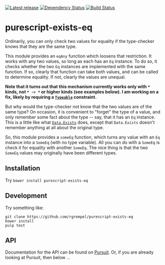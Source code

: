 [![Latest release](http://img.shields.io/bower/v/purescript-exists-eq.svg)](https://github.com/rgrempel/purescript-exists-eq/releases)
[![Dependency Status](https://www.versioneye.com/user/projects/57adfd69136364003ecc2e23/badge.svg?style=flat-square)](https://www.versioneye.com/user/projects/57adfd69136364003ecc2e23)
[![Build Status](https://travis-ci.org/rgrempel/purescript-exists-eq.svg?branch=master)](https://travis-ci.org/rgrempel/purescript-exists-eq)

# purescript-exists-eq

Ordinarily, you can only check two values for equality if the type-checker
knows that they are the same type.

This module provides an `eqAny` function which loosens that restriction. It
works with any two values, so long as each has an `Eq`
instance. To do so, it checks whether the two `Eq` instances are implemented
with the same function. If so, clearly that function can take both values,
and can be called to determine equality. If not, clearly the values are unequal.

**Note that it turns out that this mechanism currently works only with `*`
kinds, not `* -> *` or higher kinds (see examples below). I am working on a
fix, likely by requiring a
[`Typeable`](https://github.com/joneshf/purescript-typeable) constraint.**

But why would the type-checker not know that the two values are of the same
type? On occasion, it is convenient to "forget" the type of a value, and only
remember some fact about the type -- say, that it has an `Eq` instance.
This is a little like what
[`Data.Exists`](https://pursuit.purescript.org/packages/purescript-exists)
does, except that `Data.Exists` doesn't remember anything at all about the
original type.

So, this module provides a `someEq` function, which turns any value with an
`Eq` instance into a `SomeEq` (with no type variable). All you can do with a
`SomeEq` is check it for equality with another `SomeEq`. The nice thing is
that the two `SomeEq` values may originally have been different types.

## Installation

Try `bower install purescript-exists-eq`

## Development

Try something like:

    git clone https://github.com/rgrempel/purescript-exists-eq
    bower install
    pulp test

## API

Documentation for the API can be found on [Pursuit](https://pursuit.purescript.org/packages/purescript-exists-eq).
Or, if you are already looking at Pursuit, then below ...

